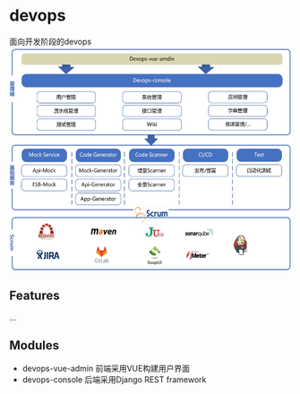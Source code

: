 # devops
面向开发阶段的devops  
<img src="https://github.com/lilinghell/devops/blob/master/doc/img/ljjg.jpg" height=400px alt="逻辑架构"/>

## Features

...

## Modules
* devops-vue-admin
前端采用VUE构建用户界面
* devops-console
后端采用Django REST framework
